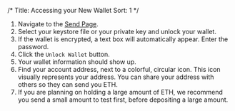 /*
Title: Accessing your New Wallet
Sort: 1
*/

1.  Navigate to the [Send Page](https://www.myetherwallet.com/#send-transaction).
2.  Select your keystore file or your private key and unlock your wallet.
3.  If the wallet is encrypted, a text box will automatically appear. Enter the password.
4.  Click the `Unlock Wallet` button.
5.  Your wallet information should show up. 
6. Find your account address, next to a colorful, circular icon. This icon visually represents your address. You can share your address with others so they can send you ETH.
6.  If you are planning on holding a large amount of ETH, we recommend you send a small amount to test first, before depositing a large amount. 
